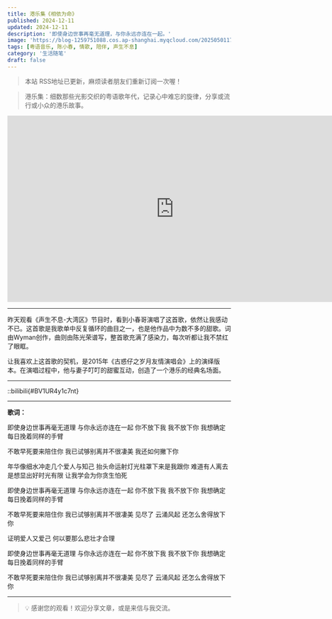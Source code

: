```yaml
---
title: 港乐集《相依为命》
published: 2024-12-11
updated: 2024-12-11
description: '即使身边世事再毫无道理，与你永远亦连在一起。'
image: 'https://blog-1259751088.cos.ap-shanghai.myqcloud.com/20250501171820658.png?imageSlim'
tags: [粤语音乐, 陈小春, 情歌, 陪伴, 声生不息]
category: '生活随笔'
draft: false
---
```


> 本站 RSS地址已更新，麻烦读者朋友们重新订阅一次喔！

> 港乐集：细数那些光影交织的粤语歌年代，记录心中难忘的旋律，分享或流行或小众的港乐故事。

<iframe width="750" height="420" src="https://www.youtube.com/embed/7cW2NlDlyWg?si=73yrK14r3eS7Z8X7" title="YouTube video player" frameborder="0" allow="accelerometer; autoplay; clipboard-write; encrypted-media; gyroscope; picture-in-picture; web-share" referrerpolicy="strict-origin-when-cross-origin" allowfullscreen></iframe>

---

昨天观看《声生不息-大湾区》节目时，看到小春哥演唱了这首歌，依然让我感动不已。这首歌是我歌单中反复循环的曲目之一，也是他作品中为数不多的甜歌。词由Wyman创作，曲则由陈光荣谱写，整首歌充满了感染力，每次听都让我不禁红了眼眶。

让我喜欢上这首歌的契机，是2015年《古惑仔之岁月友情演唱会》上的演绎版本。在演唱过程中，他与妻子叮叮的甜蜜互动，创造了一个港乐的经典名场面。

---

::bilibili{#BV1UR4y1c7nt}

---

**歌词：**

即使身边世事再毫无道理
与你永远亦连在一起
你不放下我 我不放下你
我想确定每日挽着同样的手臂

不敢早死要来陪住你
我已试够别离并不很凄美
我还如何撇下你

年华像细水冲走几个爱人与知己
抬头命运射灯光柱罩下来是我跟你
难道有人离去是想显出好时光有限
让我学会为你贪生怕死

即使身边世事再毫无道理
与你永远亦连在一起
你不放下我 我不放下你
我想确定每日挽着同样的手臂

不敢早死要来陪住你
我已试够别离并不很凄美
见尽了 云涌风起
还怎么舍得放下你

证明爱人又爱己
何以要那么悲壮才合理

即使身边世事再毫无道理
与你永远亦连在一起
你不放下我 我不放下你
我想确定每日挽着同样的手臂

不敢早死要来陪住你
我已试够别离并不很凄美
见尽了 云涌风起
还怎么舍得放下你

---

> 💡 感谢您的观看！欢迎分享文章，或是来信与我交流。
